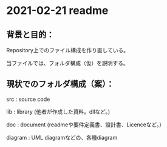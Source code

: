 # 2021-02-21 readme

## 背景と目的：
Repository上でのファイル構成を作り直している。

当ファイルでは、フォルダ構成（仮）を説明する。

## 現状でのフォルダ構成（案）：
src     : source code

lib     : library (他者が作成した資料。dllなど。)

doc     : document
          (readmeや要件定義書、設計書、Licenceなど。）

diagram : UML diagramなどの、各種diagram
